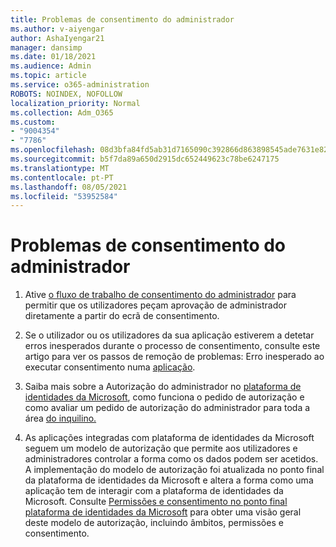 ```yaml
---
title: Problemas de consentimento do administrador
ms.author: v-aiyengar
author: AshaIyengar21
manager: dansimp
ms.date: 01/18/2021
ms.audience: Admin
ms.topic: article
ms.service: o365-administration
ROBOTS: NOINDEX, NOFOLLOW
localization_priority: Normal
ms.collection: Adm_O365
ms.custom:
- "9004354"
- "7786"
ms.openlocfilehash: 08d3bfa84fd5ab31d7165090c392866d863898545ade7631e820a100eef89dea
ms.sourcegitcommit: b5f7da89a650d2915dc652449623c78be6247175
ms.translationtype: MT
ms.contentlocale: pt-PT
ms.lasthandoff: 08/05/2021
ms.locfileid: "53952584"
---
```

# <a name="admin-consent-issues"></a>Problemas de consentimento do administrador

1. Ative [o fluxo de trabalho de consentimento do administrador](https://docs.microsoft.com/azure/active-directory/manage-apps/configure-admin-consent-workflow) para permitir que os utilizadores peçam aprovação de administrador diretamente a partir do ecrã de consentimento.

1. Se o utilizador ou os utilizadores da sua aplicação estiverem a detetar erros inesperados durante o processo de consentimento, consulte este artigo para ver os passos de remoção de problemas: Erro inesperado ao executar consentimento numa [aplicação](https://docs.microsoft.com/azure/active-directory/manage-apps/application-sign-in-unexpected-user-consent-error).

1. Saiba mais sobre a Autorização do administrador no [](https://docs.microsoft.com/azure/active-directory/develop/v2-admin-consent) [plataforma de identidades da Microsoft](https://docs.microsoft.com/azure/active-directory/develop/v2-admin-consent), como funciona o pedido de autorização e como avaliar um pedido de autorização do administrador para toda a área [do inquilino.](https://docs.microsoft.com/azure/active-directory/manage-apps/manage-consent-requests#evaluating-a-request-for-tenant-wide-admin-consent)

1. As aplicações integradas com plataforma de identidades da Microsoft seguem um modelo de autorização que permite aos utilizadores e administradores controlar a forma como os dados podem ser acetidos. A implementação do modelo de autorização foi atualizada no ponto final da plataforma de identidades da Microsoft e altera a forma como uma aplicação tem de interagir com a plataforma de identidades da Microsoft. Consulte [Permissões e consentimento no ponto final plataforma de identidades da Microsoft](https://docs.microsoft.com/azure/active-directory/manage-apps/manage-consent-requests#evaluating-a-request-for-tenant-wide-admin-consent) para obter uma visão geral deste modelo de autorização, incluindo âmbitos, permissões e consentimento.